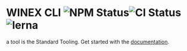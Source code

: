 # WINEX CLI ![NPM Status](https://img.shields.io/npm/v/@winfe/winfe-request.svg?style=flat)![CI Status](https://circleci.com/gh/cool-fe/winfe/tree/main.svg?style=shield) ![lerna](https://img.shields.io/badge/maintained%20with-lerna-cc00ff.svg)

a tool is the Standard Tooling. Get started with the [documentation](https://cool-fe.github.io/docs-winex-cli/).

